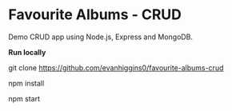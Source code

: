# Favourite Albums - CRUD

Demo CRUD app using Node.js, Express and MongoDB.

<b>Run locally</b>

git clone https://github.com/evanhiggins0/favourite-albums-crud

npm install

npm start


